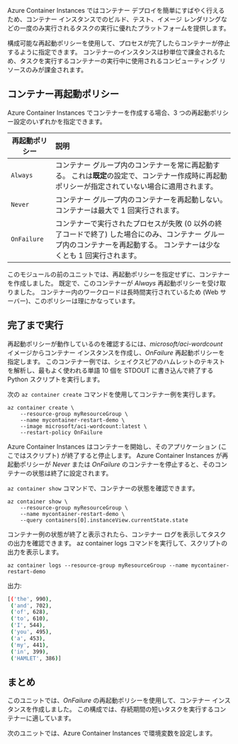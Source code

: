 Azure Container Instances ではコンテナー デプロイを簡単にすばやく行えるため、コンテナー インスタンスでのビルド、テスト、イメージ レンダリングなどの一度のみ実行されるタスクの実行に優れたプラットフォームを提供します。

構成可能な再起動ポリシーを使用して、プロセスが完了したらコンテナーが停止するように指定できます。 コンテナーのインスタンスは秒単位で課金されるため、タスクを実行するコンテナーの実行中に使用されるコンピューティング リソースのみが課金されます。

## <a name="container-restart-policies"></a>コンテナー再起動ポリシー

Azure Container Instances でコンテナーを作成する場合、3 つの再起動ポリシー設定のいずれかを指定できます。

| 再起動ポリシー   | 説明 |
| ---------------- | :---------- |
| `Always` | コンテナー グループ内のコンテナーを常に再起動する。 これは**既定**の設定で、コンテナー作成時に再起動ポリシーが指定されていない場合に適用されます。 |
| `Never` | コンテナー グループ内のコンテナーを再起動しない。 コンテナーは最大で 1 回実行されます。 |
| `OnFailure` | コンテナーで実行されたプロセスが失敗 (0 以外の終了コードで終了) した場合にのみ、コンテナー グループ内のコンテナーを再起動する。 コンテナーは少なくとも 1 回実行されます。 |

このモジュールの前のユニットでは、再起動ポリシーを指定せずに、コンテナーを作成しました。 既定で、このコンテナーが *Always*  再起動ポリシーを受け取りました。 コンテナー内のワークロードは長時間実行されているため (Web サーバー)、このポリシーは理にかなっています。

## <a name="run-to-completion"></a>完了まで実行

再起動ポリシーが動作しているのを確認するには、*microsoft/aci-wordcount* イメージからコンテナー インスタンスを作成し、*OnFailure* 再起動ポリシーを指定します。 このコンテナー例では、シェイクスピアのハムレットのテキストを解析し、最もよく使われる単語 10 個を STDOUT に書き込んで終了する Python スクリプトを実行します。

次の `az container create` コマンドを使用してコンテナー例を実行します。

```azureclu
az container create \
    --resource-group myResourceGroup \
    --name mycontainer-restart-demo \
    --image microsoft/aci-wordcount:latest \
    --restart-policy OnFailure
```

Azure Container Instances はコンテナーを開始し、そのアプリケーション (ここではスクリプト) が終了すると停止します。 Azure Container Instances が再起動ポリシーが *Never* または *OnFailure* のコンテナーを停止すると、そのコンテナーの状態は終了に設定されます。

`az container show` コマンドで、コンテナーの状態を確認できます。

```azurecli
az container show \
    --resource-group myResourceGroup \
    --name mycontainer-restart-demo \
    --query containers[0].instanceView.currentState.state
```

コンテナー例の状態が終了と表示されたら、コンテナー ログを表示してタスクの出力を確認できます。 az container logs コマンドを実行して、スクリプトの出力を表示します。

```azurecli
az container logs --resource-group myResourceGroup --name mycontainer-restart-demo
```

出力:

```bash
[('the', 990),
 ('and', 702),
 ('of', 628),
 ('to', 610),
 ('I', 544),
 ('you', 495),
 ('a', 453),
 ('my', 441),
 ('in', 399),
 ('HAMLET', 386)]
```

## <a name="summary"></a>まとめ

このユニットでは、*OnFailure* の再起動ポリシーを使用して、コンテナー インスタンスを作成しました。 この構成では、存続期間の短いタスクを実行するコンテナーに適しています。

次のユニットでは、Azure Container Instances で環境変数を設定します。
